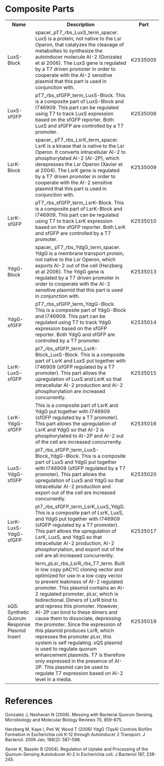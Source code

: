 # Composite Parts 

<table style="width:100%" class="va-parts">
	<tr>
		<th>Name</th>
		<th>Description</th> 
		<th>Part</th>
	</tr>
	<tr>
		<td>LuxS-Block</td>
		<td>spacer_pT7_rbs_LuxS_term_spacer. LuxS is a protein, not native to the Lsr Operon, that catalyzes the cleavage of metabolites to synthesize the autoinducer molecule AI-2 (Gonzalez et al 2006). The LuxS gene is regulated by a T7 driven promoter in order to cooperate with the AI-2 sensitive plasmid that this part is used in conjunction with. </td>
		<td> K2535005 </td>
	</tr>
	<tr>
		<td>LuxS-sfGFP</td>
		<td> pT7_rbs_sfGFP_term_LuxS-Block. This is a composite part of LuxS-Block and I746909. This part can be regulated using T7 to track LuxS expression based on the sfGFP reporter. Both LuxS and sfGFP are controlled by a T7 promoter.</td>
		<td> K2535006</td>
	</tr>
	<tr>
		<td>LsrK-Block</td>
		<td>spacer_ pT7_rbs_LsrK_term_spacer. LsrK is a kinase that is native to the Lsr Operon. It converts intracellular AI-2 to phosphorylated AI-2 (AI-2P), which derepresses the Lsr Operon (Xavier et al 2004). The LsrK gene is regulated by a T7 driven promoter in order to cooperate with the AI-2 sensitive plasmid that this part is used in conjunction with.  </td>
		<td>K2535009</td>
	</tr>
	<tr>
		<td>LsrK-sfGFP</td>
		<td>pT7_rbs_sfGFP_term_LsrK-Block. This is a composite part of LsrK-Block and I746909. This part can be regulated using T7 to track LsrK expression based on the sfGFP reporter. Both LsrK and sfGFP are controlled by a T7 promoter.</td>
		<td>K2535010</td>
	</tr>
	<tr>
		<td>YdgG-Block</td>
		<td>spacer_ pT7_rbs_YdgG_term_spacer. YdgG is a membrane transport protein, not native to the Lsr Operon, which exports AI-2 out of the cell (Herzberg et al 2006). The YdgG gene is regulated by a T7 driven promoter in order to cooperate with the AI-2 sensitive plasmid that this part is used in conjunction with. </td>
		<td>K2535013</td>
	</tr>
	<tr>
		<td>YdgG-sfGFP</td>
		<td>pT7_rbs_sfGFP_term_YdgG-Block. This is a composite part of YdgG-Block and I746909. This part can be regulated using T7 to track YdgG expression based on the sfGFP reporter. Both YdgG and sfGFP are controlled by a T7 promoter. </td>
		<td>K2535014</td>
	</tr>
	<tr>
		<td>LsrK-LuxS-sfGFP</td>
		<td>pt7_rbs_sfGFP_term_LsrK-Block_LuxS-Block. This is a composite part of LsrK and LuxS put together with I746909 (sfGFP regulated by a T7 promoter). This part allows the upregulation of LuxS and LsrK so that intracellular AI-2 production and AI-2 phosphorylation are increased concurrently. </td>
		<td> K2535015</td>
	</tr>
	<tr>
		<td>LsrK-YdgG-sfGFP</td>
		<td>This is a composite part of LsrK and YdgG put together with I746909 (sfGFP regulated by a T7 promoter).  This part allows the upregulation of LsrK and YdgG so that AI-2 is phosphorylated to AI-2P and AI-2 out of the cell are increased concurrently. </td>
		<td>K2535016 </td>
	</tr>
	<tr>
		<td>LuxS-YdgG-sfGFP</td>
		<td>pt7_rbs_sfGFP_term_LuxS-Block_YdgG-Block. This is a composite part of LuxS and YdgG put together with I746909 (sfGFP regulated by a T7 promoter).  This part allows the upregulation of LuxS and YdgG so that intracellular AI-2 production and export out of the cell are increased concurrently.</td>
		<td>K2535020</td>
	</tr>
	<tr>
		<td>LsrK-LuxS-YdgG-sfGFP</td>
		<td>pt7_rbs_sfGFP_term_LsrK_LuxS_YdgG. This is a composite part of LsrK, LuxS, and YdgG put together with I746909 (sfGFP regulated by a T7 promoter).  This part allows the upregulation of LsrK, LuxS, and YdgG so that intracellular AI-2 production, AI-2 phosphorylation, and export out of the cell are all increased concurrently.  </td>
		<td> K2535017 </td>
	</tr>
	<tr>
		<td>sQS: Synthetic Quorum Response Plasmid Insert</td>
		<td>term_pLsr_rbs_LsrR_rbs_T7_term. Built in low copy pACYC cloning vector and optimized for use in a low copy vector to prevent leakiness of AI-2 regulated promoter. This plasmid contains an AI-2 regulated promoter, pLsr, which is bidirectional. Dimers of LsrR bind to and repress this promoter. However, AI-2P can bind to these dimers and cause them to dissociate, depressing the promoter.  Since the expression of this plasmid produces LsrR, which represses the promoter pLsr, this system is self regulating. sQS plasmid is used to regulate quorum enhancement plasmids. T7 is therefore only expressed in the presence of AI-2P. This plasmid can be used to regulate T7 expression based on AI-2 level in a media. </td>
		<td>K2535019</td>
	</tr>
</table>

# References
Gonzalez J, Neshavan N (2006). Messing with Bacterial Quorum Sensing. Microbiology and Molecular Biology
Reviews 70, 859-875.    

Herzberg M, Kaye I, Peti W, Wood T (2006) YdgG (TqsA) Controls Biofilm Formation in Escherichia
coli K-12 through Autoinducer 2 Transport. J Bacteriol. 2006 Jan; 188(2): 587–598.        

Xavier K, Bassler B (2004). Regulation of Uptake and Processing of the Quorum-Sensing Autoinducer AI-2 in
Escherichia coli. J Bacteriol 187, 238-245.      

